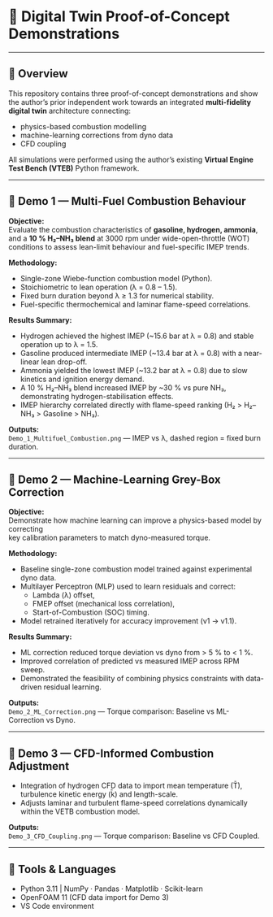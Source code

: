 # 🧪 Digital Twin Proof-of-Concept Demonstrations

---

## 🎯 Overview
This repository contains three proof-of-concept demonstrations and show the author’s prior independent work towards an integrated **multi-fidelity digital twin** architecture connecting:
- physics-based combustion modelling  
- machine-learning corrections from dyno data  
- CFD coupling

All simulations were performed using the author’s existing **Virtual Engine Test Bench (VTEB)** Python framework.

---

## 🔹 Demo 1 — Multi-Fuel Combustion Behaviour

**Objective:**  
Evaluate the combustion characteristics of **gasoline, hydrogen, ammonia**, and a **10 % H₂–NH₃ blend** at 3000 rpm under wide-open-throttle (WOT) conditions to assess lean-limit behaviour and fuel-specific IMEP trends.

**Methodology:**
- Single-zone Wiebe-function combustion model (Python).  
- Stoichiometric to lean operation (λ = 0.8 – 1.5).  
- Fixed burn duration beyond λ ≥ 1.3 for numerical stability.  
- Fuel-specific thermochemical and laminar flame-speed correlations.  

**Results Summary:**
- Hydrogen achieved the highest IMEP (~15.6 bar at λ = 0.8) and stable operation up to λ = 1.5.  
- Gasoline produced intermediate IMEP (~13.4 bar at λ = 0.8) with a near-linear lean drop-off.  
- Ammonia yielded the lowest IMEP (~13.2 bar at λ = 0.8) due to slow kinetics and ignition energy demand.  
- A 10 % H₂–NH₃ blend increased IMEP by ~30 % vs pure NH₃, demonstrating hydrogen-stabilisation effects.  
- IMEP hierarchy correlated directly with flame-speed ranking (H₂ > H₂–NH₃ > Gasoline > NH₃).

**Outputs:**  
`Demo_1_Multifuel_Combustion.png` — IMEP vs λ, dashed region = fixed burn duration.  

---

## 🔹 Demo 2 — Machine-Learning Grey-Box Correction

**Objective:**  
Demonstrate how machine learning can improve a physics-based model by correcting  
key calibration parameters to match dyno-measured torque.

**Methodology:**
- Baseline single-zone combustion model trained against experimental dyno data.  
- Multilayer Perceptron (MLP) used to learn residuals and correct:
  - Lambda (λ) offset,  
  - FMEP offset (mechanical loss correlation),  
  - Start-of-Combustion (SOC) timing.  
- Model retrained iteratively for accuracy improvement (v1 → v1.1).

**Results Summary:**
- ML correction reduced torque deviation vs dyno from > 5 % to < 1 %.  
- Improved correlation of predicted vs measured IMEP across RPM sweep.  
- Demonstrated the feasibility of combining physics constraints with data-driven residual learning.  

**Outputs:**  
`Demo_2_ML_Correction.png` — Torque comparison: Baseline vs ML-Correction vs Dyno.

---

## 🚀 Demo 3 — CFD-Informed Combustion Adjustment 
- Integration of hydrogen CFD data to import mean temperature (T̄), turbulence kinetic energy (k̄) and length-scale.  
- Adjusts laminar and turbulent flame-speed correlations dynamically within the VETB combustion model.

**Outputs:**  
`Demo_3_CFD_Coupling.png` — Torque comparison: Baseline vs CFD Coupled.

---

## 🧩 Tools & Languages
- Python 3.11  |  NumPy · Pandas · Matplotlib · Scikit-learn  
- OpenFOAM 11 (CFD data import for Demo 3)  
- VS Code environment  



